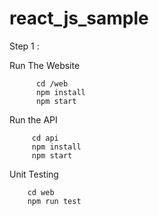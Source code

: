 # react_js_sample
Step 1 :

Run The Website

          cd /web 
          npm install
          npm start 

Run the API

         cd api
         npm install
         npm start


Unit Testing

        cd web
        npm run test
